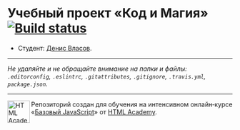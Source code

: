 # Учебный проект «Код и Магия» [![Build status][travis-image]][travis-url]

* Студент: [Денис Власов](https://up.htmlacademy.ru/javascript/10/user/18034).

---

_Не удаляйте и не обращайте внимание на папки и файлы:_<br>
_`.editorconfig`, `.eslintrc`, `.gitattributes`, `.gitignore`, `.travis.yml`, `package.json`._

---

<a href="https://htmlacademy.ru/intensive/javascript"><img align="left" width="50" height="50" title="HTML Academy" src="https://up.htmlacademy.ru/static/img/intensive/javascript/logo-for-github.svg"></a>

Репозиторий создан для обучения на интенсивном онлайн‑курсе «[Базовый JavaScript](https://htmlacademy.ru/intensive/javascript)» от [HTML Academy](https://htmlacademy.ru).

[travis-image]: https://travis-ci.org/htmlacademy-javascript/18034-code-and-magick.svg?branch=master
[travis-url]: https://travis-ci.org/htmlacademy-javascript/18034-code-and-magick
